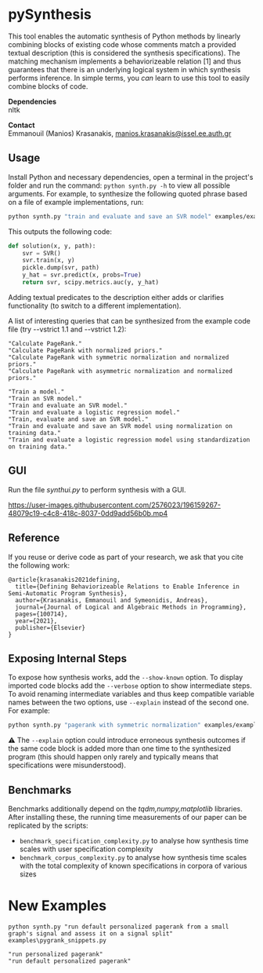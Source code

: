 # pySynthesis
This tool enables the automatic synthesis of Python methods by linearly 
combining blocks of existing code whose comments match a provided textual
description (this is considered the synthesis specifications). 
The matching mechanism implements a behaviorizeable relation [1] and thus
guarantees that there is an underlying logical system in which synthesis
performs inference. In simple terms, you *can* learn to use this tool to 
easily combine blocks of code.

**Dependencies**
<br/>
nltk

**Contact**
<br/>
Emmanouil (Manios) Krasanakis, manios.krasanakis@issel.ee.auth.gr

## Usage
Install Python and necessary dependencies, open a terminal
in the project's folder and run the command:
`python synth.py -h` to view all possible arguments.
For example, to synthesize the following quoted phrase
based on a file of example implementations, run:
```bash
python synth.py "train and evaluate and save an SVR model" examples/example.py
```
This outputs the following code:
```python
def solution(x, y, path):
    svr = SVR()
    svr.train(x, y)
    pickle.dump(svr, path)
    y_hat = svr.predict(x, probs=True)
    return svr, scipy.metrics.auc(y, y_hat)
```
Adding textual predicates to the description either adds
or clarifies functionality (to switch to a different implementation).

A list of interesting queries that can be synthesized 
from the example code file (try --vstrict 1.1 and --vstrict 1.2):
```
"Calculate PageRank."
"Calculate PageRank with normalized priors."
"Calculate PageRank with symmetric normalization and normalized priors."
"Calculate PageRank with asymmetric normalization and normalized priors."

"Train a model."
"Train an SVR model."
"Train and evaluate an SVR model."
"Train and evaluate a logistic regression model."
"Train, evaluate and save an SVR model."
"Train and evaluate and save an SVR model using normalization on training data."
"Train and evaluate a logistic regression model using standardization on training data."
```

## GUI
Run the file *synthui.py* to perform synthesis with a GUI.

https://user-images.githubusercontent.com/2576023/196159267-48079c19-c4c8-418c-8037-0dd9add56b0b.mp4


## Reference
If you reuse or derive code as part of your research, we ask that you cite the following work:

```
@article{krasanakis2021defining,
  title={Defining Behaviorizeable Relations to Enable Inference in Semi-Automatic Program Synthesis},
  author={Krasanakis, Emmanouil and Symeonidis, Andreas},
  journal={Journal of Logical and Algebraic Methods in Programming},
  pages={100714},
  year={2021},
  publisher={Elsevier}
}
```

## Exposing Internal Steps
To expose how synthesis works, add the `--show-known` option. To display imported code blocks
add the `--verbose` option to show intermediate steps. To avoid renaming intermediate variables
and thus keep compatible variable names between the two options, use `--explain` instead of the
second one. For example: 
```bash
python synth.py "pagerank with symmetric normalization" examples/example.py --explain --show-known
```

:warning: The `--explain` option could introduce erroneous synthesis outcomes 
if the same code block is added more than one time to the synthesized program
(this should happen only rarely and typically means that specifications were
misunderstood).

## Benchmarks
Benchmarks additionally depend on the *tqdm,numpy,matplotlib* libraries.
After installing these, the running time measurements of our 
paper can be replicated by the scripts:
- `benchmark_specification_complexity.py`
to analyse how synthesis time scales with user specification complexity
- `benchmark_corpus_complexity.py` 
to analyse how synthesis time scales with the total complexity of known specifications
in corpora of various sizes

# New Examples
```
python synth.py "run default personalized pagerank from a small graph's signal and assess it on a signal split" examples\pygrank_snippets.py
```

```
"run personalized pagerank"
"run default personalized pagerank"
```
